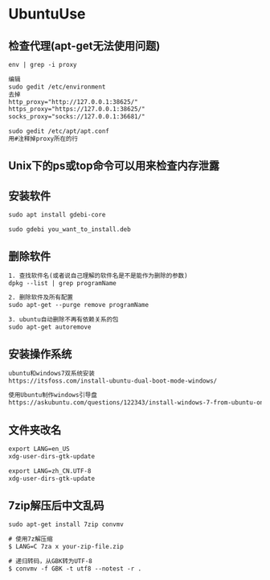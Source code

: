 UbuntuUse
=========

## 检查代理(apt-get无法使用问题)

```txt
env | grep -i proxy

编辑
sudo gedit /etc/environment
去掉
http_proxy="http://127.0.0.1:38625/"
https_proxy="https://127.0.0.1:38625/"
socks_proxy="socks://127.0.0.1:36681/"

sudo gedit /etc/apt/apt.conf
用#注释掉proxy所在的行
```

## Unix下的ps或top命令可以用来检查内存泄露

## 安装软件

```txt
sudo apt install gdebi-core

sudo gdebi you_want_to_install.deb
```

## 删除软件

```txt
1. 查找软件名(或者说自己理解的软件名是不是能作为删除的参数)
dpkg --list | grep programName

2. 删除软件及所有配置
sudo apt-get --purge remove programName

3. ubuntu自动删除不再有依赖关系的包
sudo apt-get autoremove
```

## 安装操作系统

```txt
ubuntu和windows7双系统安装
https://itsfoss.com/install-ubuntu-dual-boot-mode-windows/

使用Ubuntu制作windows引导盘
https://askubuntu.com/questions/122343/install-windows-7-from-ubuntu-on-usb-drive
```

## 文件夹改名

```txt
export LANG=en_US
xdg-user-dirs-gtk-update

export LANG=zh_CN.UTF-8
xdg-user-dirs-gtk-update
```

## 7zip解压后中文乱码
```txt
sudo apt-get install 7zip convmv

# 使用7z解压缩
$ LANG=C 7za x your-zip-file.zip

# 递归转码，从GBK转为UTF-8
$ convmv -f GBK -t utf8 --notest -r .
```
